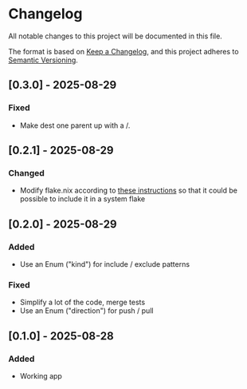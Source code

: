 # Changelog

All notable changes to this project will be documented in this file.

The format is based on [Keep a Changelog](https://keepachangelog.com/en/1.0.0/),
and this project adheres to [Semantic Versioning](https://semver.org/spec/v2.0.0.html).

## [0.3.0] - 2025-08-29

### Fixed

- Make dest one parent up with a /.

## [0.2.1] - 2025-08-29

### Changed

- Modify flake.nix according to [these instructions](https://pyproject-nix.github.io/uv2nix/patterns/applications.html)
so that it could be possible to include it in a system flake

## [0.2.0] - 2025-08-29

### Added

- Use an Enum ("kind") for include / exclude patterns

### Fixed

- Simplify a lot of the code, merge tests
- Use an Enum ("direction") for push / pull

## [0.1.0] - 2025-08-28

### Added

- Working app
